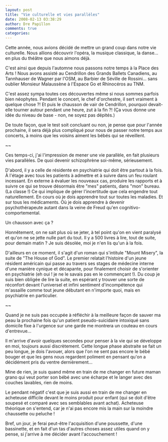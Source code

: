 ```yaml
---
layout: post
title: "Vie culturelle et vies parallèles"
date: 2008-02-13 03:38:29
author: Dre Papillon
comments: true
categories: 
---
```



Cette année, nous avions décidé de mettre un grand coup dans notre vie culturelle. Nous allions découvrir l'opéra, la musique classique, la danse... en plus du théâtre que nous aimons déjà.

C'est ainsi que depuis l'automne nous passons notre temps à la Place des Arts ! Nous avons assisté au Cendrillon des Grands Ballets Canadiens, au Tannhauser de Wagner par l'OSM, au Barbier de Séville de Rossini... sans oublier Monsieur Malaussène à l'Espace Go et Rhinocéros au TNM.

C'est assez sympa toutes ces découvertes même si nous sommes parfois bien néophytes. Pendant le concert, le chef d'orchestre, il sert vraiment à quelque chose ?! Et puis le chausson de vair de Cendrillon, pourquoi devait-elle tourner autour pendant une heure, zut à la fin ?! (Ça vous donne une idée du niveau de base - non, ne soyez pas dépités.)

De toute façon, que le test soit concluant ou non, je pense que pour l'année prochaine, il sera déjà plus compliqué pour nous de passer notre temps aux concerts, à moins que les voisins aiment les bébés qui se réveillent.

~~

Ces temps-ci, j'ai l'impression de mener une vie parallèle, en fait plusieurs vies parallèles. De quoi devenir schizophrène soi-même, sérieusement.

D'abord, il y a celle de résidente en psychiatrie qui doit être partout à la fois. À l'étage avec tous les patients à admettre et à suivre dans un feu roulant incessant. En externe à évaluer les nouveaux cas, produire les rapports et à suivre ce qui se trouve désormais être "mes" patients, dans "mon" bureau. (La classe !) Ce qui implique de gérer l'incertitude que cela engendre tout naturellement. En cours où je dois apprendre tout sur toutes les maladies. Et sur tous les médicaments. Où je dois apprendre à devenir psychothérapeute autant dans la veine de Freud qu'en cognitivo-comportemental.

Un chausson avec ça ?

Honnêtement, on ne sait plus où se jeter, à tel point qu'on en vient paralysé et qu'on ne se jette nulle part du tout. Il y a 500 livres à lire, tout de suite, pour demain matin ? Je suis désolée, moi je n'en lis qu'un à la fois.

D'ailleurs en ce moment, il s'agit d'un roman qui s'intitule "Mount Misery", la suite de "The House of God". Le premier relatait l'histoire d'un jeune résident américain qui passe au travers ses stages de médecine interne d'une manière cynique et décapante, pour finalement choisir de s'orienter en psychiatrie (eh oui ! je ne le savais pas en le commençant !). Du coup je suis bien obligée de lire la suite, en espérant y trouver une sorte de réconfort devant l'universel et infini sentiment d'incompétence qui m'assaille comme tout jeune débutant en n'importe quoi, mais en psychiatrie en particulier.

~~

Quand je ne suis pas occupée à réfléchir à la meilleure façon de sauver ma peau la prochaine fois qu'un patient pseudo-suicidaire intoxiqué sans domicile fixe à l'urgence sur une garde me montrera un couteau en cours d'entrevue...

Il m'arrive d'avoir quelques secondes pour penser à la vie qui se développe en moi, toujours aussi discrètement. Cette longue phase abstraite se fait un peu longue, je dois l'avouer, alors que l'on ne sent pas encore le bébé bouger et que les gens nous regardent poliment en pensant qu'on a décidément pris du ventre dernièrement...

Mine de rien, je suis quand même en train de me changer en future maman grano qui veut porter son bébé avec une écharpe et le langer avec des couches lavables, rien de moins.

Le pendant négatif c'est que je suis aussi en train de me changer en acheteuse difficile devant le moins produit pour enfant (qui se doit d'être soupesé et comparé avec ses semblables avant achat). Acheteuse théorique on s'entend, car je n'ai pas encore mis la main sur la moindre chaussette ou peluche !

Bref, un jour, je ferai peut-être l'acquisition d'une poussette, d'une bassinette, et en fait d'un tas d'autres choses assez utiles quand on y pense, si j'arrive à me décider avant l'accouchement !
